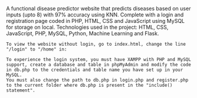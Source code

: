A functional disease predictor website that predicts diseases based on user inputs (upto 8) with 97% accuracy using KNN. Complete with a login and registration page coded in PHP, HTML, CSS and JavaScript using MySQL for storage on local. Technologies used in the project: HTML, CSS, JavaScript, PHP, MySQL, Python, Machine Learning and Flask.

    To view the website without login, go to index.html, change the line "/login" to "/home" in:

<script> function SameTab() { window.location.href = "/login"; } </script>

    To experience the login system, you must have XAMPP with PHP and MySQL support, create a database and table in phpMyAdmin and modify the code in db.php to the credentials and table name you have set up in your MySQL.
    You must also change the path to db.php in login.php and register.php to the current folder where db.php is present in the "include() statement".
